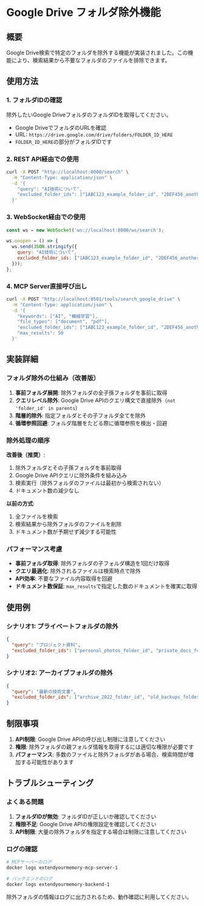 # Google Drive フォルダ除外機能

## 概要

Google Drive検索で特定のフォルダを除外する機能が実装されました。この機能により、検索結果から不要なフォルダのファイルを排除できます。

## 使用方法

### 1. フォルダIDの確認

除外したいGoogle DriveフォルダのフォルダIDを取得してください。

- Google DriveでフォルダのURLを確認
- URL: `https://drive.google.com/drive/folders/FOLDER_ID_HERE`
- `FOLDER_ID_HERE`の部分がフォルダIDです

### 2. REST API経由での使用

```bash
curl -X POST "http://localhost:8000/search" \
  -H "Content-Type: application/json" \
  -d '{
    "query": "AI技術について",
    "excluded_folder_ids": ["1ABC123_example_folder_id", "2DEF456_another_folder_id"]
  }'
```

### 3. WebSocket経由での使用

```javascript
const ws = new WebSocket('ws://localhost:8000/ws/search');

ws.onopen = () => {
  ws.send(JSON.stringify({
    query: "AI技術について",
    excluded_folder_ids: ["1ABC123_example_folder_id", "2DEF456_another_folder_id"]
  }));
};
```

### 4. MCP Server直接呼び出し

```bash
curl -X POST "http://localhost:8501/tools/search_google_drive" \
  -H "Content-Type: application/json" \
  -d '{
    "keywords": ["AI", "機械学習"],
    "file_types": ["document", "pdf"],
    "excluded_folder_ids": ["1ABC123_example_folder_id", "2DEF456_another_folder_id"],
    "max_results": 50
  }'
```

## 実装詳細

### フォルダ除外の仕組み（改善版）

1. **事前フォルダ展開**: 除外フォルダの全子孫フォルダを事前に取得
2. **クエリレベル除外**: Google Drive APIのクエリ構文で直接除外（`not 'folder_id' in parents`）
3. **階層的除外**: 指定フォルダとその子フォルダ全てを除外
4. **循環参照回避**: フォルダ階層をたどる際に循環参照を検出・回避

### 除外処理の順序

**改善後（推奨）**:
1. 除外フォルダとその子孫フォルダを事前取得
2. Google Drive APIクエリに除外条件を組み込み
3. 検索実行（除外フォルダのファイルは最初から検索されない）
4. ドキュメント数の減少なし

**以前の方式**:
1. 全ファイルを検索
2. 検索結果から除外フォルダのファイルを削除  
3. ドキュメント数が予期せず減少する可能性

### パフォーマンス考慮

- **事前フォルダ取得**: 除外フォルダの子フォルダ構造を1回だけ取得
- **クエリ最適化**: 除外されるファイルは検索時点で除外
- **API効率**: 不要なファイル内容取得を回避
- **ドキュメント数保証**: `max_results`で指定した数のドキュメントを確実に取得

## 使用例

### シナリオ1: プライベートフォルダの除外

```json
{
  "query": "プロジェクト資料",
  "excluded_folder_ids": ["personal_photos_folder_id", "private_docs_folder_id"]
}
```

### シナリオ2: アーカイブフォルダの除外

```json
{
  "query": "最新の技術文書",
  "excluded_folder_ids": ["archive_2022_folder_id", "old_backups_folder_id"]
}
```

## 制限事項

1. **API制限**: Google Drive APIの呼び出し制限に注意してください
2. **権限**: 除外フォルダの親フォルダ情報を取得するには適切な権限が必要です
3. **パフォーマンス**: 多数のファイルと除外フォルダがある場合、検索時間が増加する可能性があります

## トラブルシューティング

### よくある問題

1. **フォルダIDが無効**: フォルダIDが正しいか確認してください
2. **権限不足**: Google Drive APIの権限設定を確認してください
3. **API制限**: 大量の除外フォルダを指定する場合は制限に注意してください

### ログの確認

```bash
# MCPサーバーのログ
docker logs extendyourmemory-mcp-server-1

# バックエンドのログ
docker logs extendyourmemory-backend-1
```

除外フォルダの情報はログに出力されるため、動作確認に利用してください。
